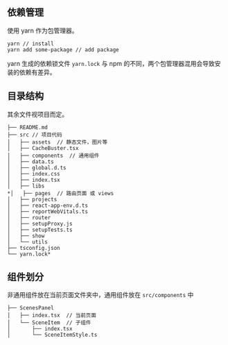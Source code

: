 ## 依赖管理

使用 yarn 作为包管理器。

```tsx
yarn // install
yarn add some-package // add package
```

yarn 生成的依赖锁文件 `yarn.lock` 与 npm 的不同，两个包管理器混用会导致安装的依赖有差异。

## 目录结构

其余文件视项目而定。

```tsx
├── README.md
├── src // 项目代码
│   ├── assets  // 静态文件，图片等
│   ├── CacheBuster.tsx
│   ├── components  // 通用组件
│   ├── data.ts
│   ├── global.d.ts
│   ├── index.css
│   ├── index.tsx
│   ├── libs
*│   ├── pages  // 路由页面 或 views
│   ├── projects
│   ├── react-app-env.d.ts
│   ├── reportWebVitals.ts
│   ├── router
│   ├── setupProxy.js
│   ├── setupTests.ts
│   ├── show
│   └── utils
├── tsconfig.json
└── yarn.lock*
```

## 组件划分

非通用组件放在当前页面文件夹中，通用组件放在 `src/components` 中

```tsx
├── ScenesPanel
│   ├── index.tsx  // 当前页面
│   └── SceneItem  // 子组件
│       ├── index.tsx
│       └── SceneItemStyle.ts
```